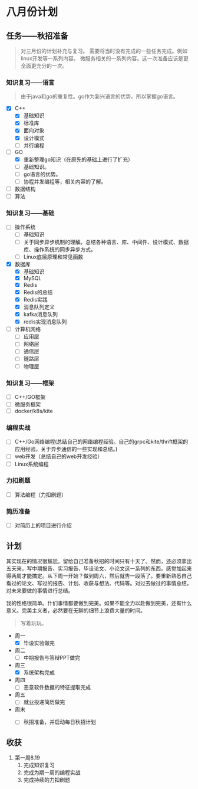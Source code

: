 # 八月份计划
## 任务——秋招准备

> 对三月份的计划补充与复习。
> 需要将当时没有完成的一些任务完成。例如linux开发等一系列内容。
> 微服务相关的一系列内容。这一次准备应该是更全面更充分的一次。


### 知识复习——语言
> 由于java和go的重复性。go作为新兴语言的优势。所以掌握go语言。
* [x] C++
  * [x] 基础知识
  * [x] 标准库
  * [x] 面向对象
  * [x] 设计模式
  * [ ] 并行编程
* [ ] GO
  * [x] 重新整理go知识（在原先的基础上进行了扩充）
  * [ ] 基础知识。
  * [ ] go语言的优势。
  * [ ] 协程并发编程等，相关内容的了解。
* [ ] 数据结构
* [ ] 算法
### 知识复习——基础
* [ ] 操作系统
  * [ ] 基础知识
  * [ ] 关于同步异步机制的理解。总结各种语言、库、中间件、设计模式、数据库、操作系统的同步异步方式。
  * [ ] Linux底层原理和常见函数
* [x] 数据库
  * [x] 基础知识
  * [x] MySQL
  * [x] Redis
  * [x] Redis的总结
  * [x] Redis实践
  * [x] 消息队列定义
  * [x] kafka消息队列
  * [x] redis实现消息队列
* [ ] 计算机网络
  * [ ] 应用层
  * [ ] 网络层
  * [ ] 通信层
  * [ ] 链路层
  * [ ] 物理层
### 知识复习——框架
* [ ] C++/GO框架
* [ ] 微服务框架
* [ ] docker/k8s/kite
### 编程实战
* [ ] C++/Go网络编程(总结自己的网络编程经验。自己的grpc和kite/thrift框架的应用经验。关于异步通信的一些实现和总结。)
* [ ] web开发（总结自己的web开发经验）
* [ ] Linux系统编程
### 力扣刷题
* [ ] 算法编程（力扣刷题）

### 简历准备
* [ ] 对简历上的项目进行介绍

## 计划

其实现在的情况很尴尬。留给自己准备秋招的时间只有十天了。然而，还必须拿出五天来，写中期报告、实习报告、毕设论文、小论文这一系列的东西。感觉加起来得两周才能搞定。从下周一开始？做到周六，然后就告一段落了。要重新熟悉自己看过的论文、写过的报告、计划、收获与想法、代码等。对过去做过的事情总结。对未来要做的事情进行总结。

我的性格很简单。什们事情都要做到完美。如果不能全力以赴做到完美，还有什么意义。完美主义者，必然要在无聊的细节上浪费大量的时间。

> 写着玩玩。


* 周一
  * [x] 毕设实验做完
* 周二
  * [ ] 中期报告与答辩PPT做完
* 周三
  * [x] 系统架构完成
* 周四
  * [ ] 恶意软件数据的特征提取完成
* 周五
  * [ ] 就业投递简历做完
* 周末
  * [ ] 秋招准备，并启动每日秋招计划




## 收获

1. 第一周8.19
   1. 完成知识复习
   2. 完成为期一周的编程实战
   3. 完成持续的力扣刷题